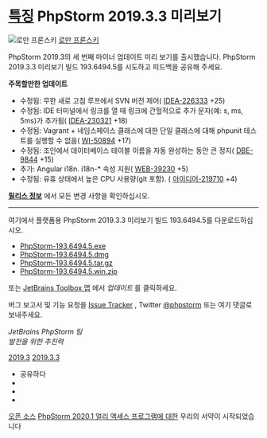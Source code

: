 [특징](/phpstorm/category/features/) PhpStorm 2019.3.3 미리보기 
========================

![로만 프론스키](https://secure.gravatar.com/avatar/269798998e24876e4f3ea6f6d1effdc7?s=200&r=g) [로만 프론스키](https://blog.jetbrains.com/author/rpronskiy) 



 PhpStorm 2019.3의 세 번째 마이너 업데이트 미리 보기를 출시했습니다. PhpStorm 2019.3.3 미리보기 빌드 193.6494.5를 시도하고 피드백을 공유해 주세요.

 **주목할만한 업데이트**

- 수정됨: 무한 새로 고침 루프에서 SVN 버전 제어( [IDEA-226333](https://youtrack.jetbrains.com/issue/IDEA-226333) +25)
- 수정됨: IDE 터미널에서 링크를 열 때 링크에 간헐적으로 추가 문자(예: s, ms, 5ms)가 추가됨( [IDEA-230321](https://youtrack.jetbrains.com/issue/IDEA-230321) +18)
- 수정됨: Vagrant + 네임스페이스 클래스에 대한 단일 클래스에 대해 phpunit 테스트를 실행할 수 없음( [WI-50894](https://youtrack.jetbrains.com/issue/WI-50894) +17)
- 수정됨: 조인에서 데이터베이스 테이블 이름을 자동 완성하는 동안 큰 정지( [DBE-9844](https://youtrack.jetbrains.com/issue/DBE-9844) +15)
- 추가: Angular i18n. i18n-\* 속성 지원( [WEB-39230](https://youtrack.jetbrains.com/issue/WEB-39230) +5)
- 수정됨: 유휴 상태에서 높은 CPU 사용량(git 포함). ( [아이디어-219710](https://youtrack.jetbrains.com/issue/IDEA-219710) +4)

 [**릴리스 정보**](https://confluence.jetbrains.com/display/PhpStorm/PhpStorm+193.6494.5+Release+Notes) 에서 모든 변경 사항을 확인하십시오.

---

 여기에서 플랫폼용 PhpStorm 2019.3.3 미리보기 빌드 193.6494.5를 다운로드하십시오.

- [PhpStorm-193.6494.5.exe](http://download.jetbrains.com/webide/PhpStorm-193.6494.5.exe)
- [PhpStorm-193.6494.5.dmg](http://download.jetbrains.com/webide/PhpStorm-193.6494.5.dmg)
- [PhpStorm-193.6494.5.tar.gz](http://download.jetbrains.com/webide/PhpStorm-193.6494.5.tar.gz)
- [PhpStorm-193.6494.5.win.zip](http://download.jetbrains.com/webide/PhpStorm-193.6015.15.win.zip)

 또는 [JetBrains Toolbox 앱](https://www.jetbrains.com/toolbox/app/) 에서 *업데이트* 를 클릭하세요.

 버그 보고서 및 기능 요청을 [Issue Tracker](http://youtrack.jetbrains.com/issues/WI) , Twitter [@phpstorm](https://twitter.com/phpstorm) 또는 여기 댓글로 보내주세요.

 *JetBrains PhpStorm 팀*  
 *발전을 위한 추진력*

 [2019.3](/phpstorm/tag/2019-3/) [2019.3.3](/phpstorm/tag/2019-3-3/)

- 공유하다
- [](https://www.facebook.com/sharer.php?u=https%3A%2F%2Fblog.jetbrains.com%2Fphpstorm%2F2020%2F01%2Fphpstorm-2019-3-3-preview%2F)
- [](https://twitter.com/intent/tweet?source=https%3A%2F%2Fblog.jetbrains.com%2Fphpstorm%2F2020%2F01%2Fphpstorm-2019-3-3-preview%2F&text=https%3A%2F%2Fblog.jetbrains.com%2Fphpstorm%2F2020%2F01%2Fphpstorm-2019-3-3-preview%2F&via=phpstorm)
- [](http://www.linkedin.com/shareArticle?mini=true&url=https%3A%2F%2Fblog.jetbrains.com%2Fphpstorm%2F2020%2F01%2Fphpstorm-2019-3-3-preview%2F)



 [오픈 소스](https://blog.jetbrains.com/phpstorm/2020/01/our-pledge-to-open-source/) [PhpStorm 2020.1 얼리 액세스 프로그램에 대한](https://blog.jetbrains.com/phpstorm/2020/01/phpstorm-2020-1-early-access-program-is-now-open/) 우리의 서약이 시작되었습니다 [](https://blog.jetbrains.com/phpstorm/2020/01/phpstorm-2020-1-early-access-program-is-now-open/)